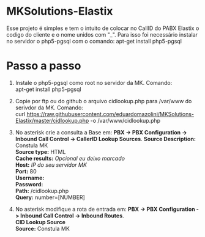# MKSolutions-Elastix

Esse projeto é simples e tem o intuito de colocar no CallID do PABX Elastix o codigo do cliente e o nome unidos com "_".
Para isso foi necessário instalar no servidor o php5-pgsql com o comando:
apt-get install php5-pgsql 

# Passo a passo
1. Instale o php5-pgsql como root no servidor da MK. Comando:</br>
apt-get install php5-pgsql

2. Copie por ftp ou do github o arquivo cidlookup.php para /var/www do serivdor da MK. Comando:</br>
curl https://raw.githubusercontent.com/eduardomazolini/MKSolutions-Elastix/master/cidlookup.php -o /var/www/cidlookup.php

3. No asterisk crie a consulta a Base em: **PBX -> PBX Configuration -> Inbound Call Control -> CallerID Lookup Sources**.
**Source Description:** Constula MK </br>
**Source type:** HTML</br>
**Cache results:** *Opcional eu deixo marcado*</br>
**Host:** *IP do seu servidor MK*</br>
**Port:** 80</br>
**Username:**</br>
**Password:**</br>
**Path:** /cidlookup.php</br>
**Query:** number=[NUMBER]</br>

4. No asterisk modifique a rota de entrada em: **PBX -> PBX Configuration -> Inbound Call Control -> Inbound Routes**.</br>
**CID Lookup Source**</br>
**Source:** Constula MK
